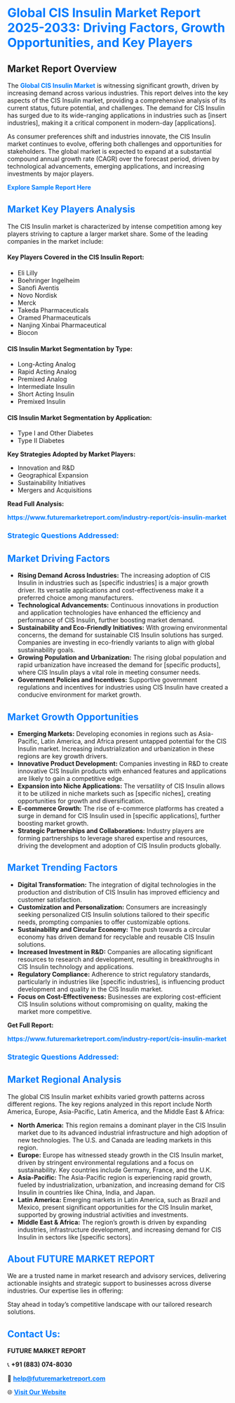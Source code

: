 <h1 style="color: #007BFF;">Global CIS Insulin Market Report 2025-2033: Driving Factors, Growth Opportunities, and Key Players</h1>

<section id="overview">
<h2>Market Report Overview</h2>
<p>The <a href="https://www.futuremarketreport.com/industry-report/cis-insulin-market" style="color: #007BFF; text-decoration: none;"><strong>Global CIS Insulin Market</strong></a> is witnessing significant growth, driven by increasing demand across various industries. This report delves into the key aspects of the CIS Insulin market, providing a comprehensive analysis of its current status, future potential, and challenges. The demand for CIS Insulin has surged due to its wide-ranging applications in industries such as [insert industries], making it a critical component in modern-day [applications].</p>
<p>As consumer preferences shift and industries innovate, the CIS Insulin market continues to evolve, offering both challenges and opportunities for stakeholders. The global market is expected to expand at a substantial compound annual growth rate (CAGR) over the forecast period, driven by technological advancements, emerging applications, and increasing investments by major players.</p>
</section>

<section id="overview">
<p><a href="https://www.futuremarketreport.com/request-sample/reportId=77166" style="color: #007BFF; text-decoration: none;"><strong>Explore Sample Report Here</strong></a></p>
</section>

<section id="key-players">
<h2 style="color: #007BFF;">Market Key Players Analysis</h2>
<p>The CIS Insulin market is characterized by intense competition among key players striving to capture a larger market share. Some of the leading companies in the market include:</p>
<h4>Key Players Covered in the CIS Insulin Report:</h4>
<ul><li>Eli Lilly</li><li>Boehringer Ingelheim</li><li>Sanofi Aventis</li><li>Novo Nordisk</li><li>Merck</li><li>Takeda Pharmaceuticals</li><li>Oramed Pharmaceuticals</li><li>Nanjing Xinbai Pharmaceutical</li><li>Biocon</li></ul>
<h4>CIS Insulin Market Segmentation by Type:</h4>
<ul><li>Long-Acting Analog</li><li>Rapid Acting Analog</li><li>Premixed Analog</li><li>Intermediate Insulin</li><li>Short Acting Insulin</li><li>Premixed Insulin</li></ul>

<h4>CIS Insulin Market Segmentation by Application:</h4>
<ul><li>Type I and Other Diabetes</li><li>Type II Diabetes</li></ul>
<p><strong>Key Strategies Adopted by Market Players:</strong></p>
<ul>
<li>Innovation and R&D</li>
<li>Geographical Expansion</li>
<li>Sustainability Initiatives</li>
<li>Mergers and Acquisitions</li>
</ul>
</section>

<section>
<p><strong>Read Full Analysis: </strong></p><a href="https://www.futuremarketreport.com/industry-report/cis-insulin-market" style="color: #007BFF; text-decoration: none;"><strong>https://www.futuremarketreport.com/industry-report/cis-insulin-market</strong></a>
<h3 style="color: #007BFF;">Strategic Questions Addressed:</h3>
</section>

<section id="driving-factors">
<h2 style="color: #007BFF;">Market Driving Factors</h2>
<ul>
<li><strong>Rising Demand Across Industries:</strong> The increasing adoption of CIS Insulin in industries such as [specific industries] is a major growth driver. Its versatile applications and cost-effectiveness make it a preferred choice among manufacturers.</li>
<li><strong>Technological Advancements:</strong> Continuous innovations in production and application technologies have enhanced the efficiency and performance of CIS Insulin, further boosting market demand.</li>
<li><strong>Sustainability and Eco-Friendly Initiatives:</strong> With growing environmental concerns, the demand for sustainable CIS Insulin solutions has surged. Companies are investing in eco-friendly variants to align with global sustainability goals.</li>
<li><strong>Growing Population and Urbanization:</strong> The rising global population and rapid urbanization have increased the demand for [specific products], where CIS Insulin plays a vital role in meeting consumer needs.</li>
<li><strong>Government Policies and Incentives:</strong> Supportive government regulations and incentives for industries using CIS Insulin have created a conducive environment for market growth.</li>
</ul>
</section>

<section id="growth-opportunities">
<h2 style="color: #007BFF;">Market Growth Opportunities</h2>
<ul>
<li><strong>Emerging Markets:</strong> Developing economies in regions such as Asia-Pacific, Latin America, and Africa present untapped potential for the CIS Insulin market. Increasing industrialization and urbanization in these regions are key growth drivers.</li>
<li><strong>Innovative Product Development:</strong> Companies investing in R&D to create innovative CIS Insulin products with enhanced features and applications are likely to gain a competitive edge.</li>
<li><strong>Expansion into Niche Applications:</strong> The versatility of CIS Insulin allows it to be utilized in niche markets such as [specific niches], creating opportunities for growth and diversification.</li>
<li><strong>E-commerce Growth:</strong> The rise of e-commerce platforms has created a surge in demand for CIS Insulin used in [specific applications], further boosting market growth.</li>
<li><strong>Strategic Partnerships and Collaborations:</strong> Industry players are forming partnerships to leverage shared expertise and resources, driving the development and adoption of CIS Insulin products globally.</li>
</ul>
</section>

<section id="trending-factors">
<h2 style="color: #007BFF;">Market Trending Factors</h2>
<ul>
<li><strong>Digital Transformation:</strong> The integration of digital technologies in the production and distribution of CIS Insulin has improved efficiency and customer satisfaction.</li>
<li><strong>Customization and Personalization:</strong> Consumers are increasingly seeking personalized CIS Insulin solutions tailored to their specific needs, prompting companies to offer customizable options.</li>
<li><strong>Sustainability and Circular Economy:</strong> The push towards a circular economy has driven demand for recyclable and reusable CIS Insulin solutions.</li>
<li><strong>Increased Investment in R&D:</strong> Companies are allocating significant resources to research and development, resulting in breakthroughs in CIS Insulin technology and applications.</li>
<li><strong>Regulatory Compliance:</strong> Adherence to strict regulatory standards, particularly in industries like [specific industries], is influencing product development and quality in the CIS Insulin market.</li>
<li><strong>Focus on Cost-Effectiveness:</strong> Businesses are exploring cost-efficient CIS Insulin solutions without compromising on quality, making the market more competitive.</li>
</ul>
</section>

<section>
<p><strong>Get Full Report: </strong></p><a href="https://www.futuremarketreport.com/industry-report/cis-insulin-market" style="color: #007BFF; text-decoration: none;"><strong>https://www.futuremarketreport.com/industry-report/cis-insulin-market</strong></a>
<h3 style="color: #007BFF;">Strategic Questions Addressed:</h3>
</section>


<section id="regional-analysis">
<h2 style="color: #007BFF;">Market Regional Analysis</h2>
<p>The global CIS Insulin market exhibits varied growth patterns across different regions. The key regions analyzed in this report include North America, Europe, Asia-Pacific, Latin America, and the Middle East & Africa:</p>
<ul>
<li><strong>North America:</strong> This region remains a dominant player in the CIS Insulin market due to its advanced industrial infrastructure and high adoption of new technologies. The U.S. and Canada are leading markets in this region.</li>
<li><strong>Europe:</strong> Europe has witnessed steady growth in the CIS Insulin market, driven by stringent environmental regulations and a focus on sustainability. Key countries include Germany, France, and the U.K.</li>
<li><strong>Asia-Pacific:</strong> The Asia-Pacific region is experiencing rapid growth, fueled by industrialization, urbanization, and increasing demand for CIS Insulin in countries like China, India, and Japan.</li>
<li><strong>Latin America:</strong> Emerging markets in Latin America, such as Brazil and Mexico, present significant opportunities for the CIS Insulin market, supported by growing industrial activities and investments.</li>
<li><strong>Middle East & Africa:</strong> The region’s growth is driven by expanding industries, infrastructure development, and increasing demand for CIS Insulin in sectors like [specific sectors].</li>
</ul>
</section>

<footer>
<h2 style="color: #007BFF;">About FUTURE MARKET REPORT</h2>
<p>We are a trusted name in market research and advisory services, delivering actionable insights and strategic support to businesses across diverse industries. Our expertise lies in offering:</p>

<p>Stay ahead in today’s competitive landscape with our tailored research solutions.</p>

<h2 style="color: #007BFF;">Contact Us:</h2>
<p><strong>FUTURE MARKET REPORT</strong></p>
<p>📞 <strong>+91 (883) 074-8030</strong></p>
<p>📧 <strong><a href="mailto:help@futuremarketreport.com" style="color: #007BFF;">help@futuremarketreport.com</a></strong></p>
<p>🌐 <strong><a href="https://www.futuremarketreport.com/" style="color: #007BFF;">Visit Our Website</a></strong></p>
</footer>